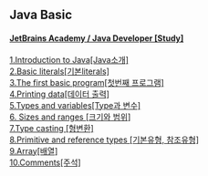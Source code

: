 ## Java Basic
#### [JetBrains Academy / Java Developer [Study]](https://hyperskill.org/knowledge-map/73?v=old)

[1.Introduction to Java[Java소개]](https://github.com/himj131/JAVA/blob/master/1.Introduction%20to%20Java.md)  
[2.Basic literals[기본literals]](https://github.com/himj131/JAVA/blob/master/2.Basic%20literals.md)  
[3.The first basic program[첫번째 프로그램]](https://github.com/himj131/JAVA/blob/master/3.Theory:%20The%20first%20program.md)  
[4.Printing data[데이터 출력]](https://github.com/himj131/JAVA/blob/master/4.Printing%20data.md)  
[5.Types and variables[Type과 변수]](https://github.com/himj131/JAVA/blob/master/5.Types%20and%20variables%20%5BType%EA%B3%BC%20%EB%B3%80%EC%88%98%5D.md)  
[6. Sizes and ranges [크기와 범위]](https://github.com/himj131/JAVA/blob/master/6.%20Sizes%20and%20ranges%20%5B%ED%81%AC%EA%B8%B0%EC%99%80%20%EB%B2%94%EC%9C%84%5D.md)  
[7.Type casting [형변환]](https://github.com/himj131/JAVA/blob/master/7.Type%20casting%20%5B%ED%98%95%EB%B3%80%ED%99%98%5D.md)  
[8.Primitive and reference types [기본유형, 참조유형]](https://github.com/himj131/JAVA/blob/master/8.Primitive%20and%20reference%20types%20%5B%EA%B8%B0%EB%B3%B8%EC%9C%A0%ED%98%95%2C%20%EC%B0%B8%EC%A1%B0%EC%9C%A0%ED%98%95%5D.md)  
[9.Array[배열]](https://github.com/himj131/JAVA/blob/master/9.Array%5B%EB%B0%B0%EC%97%B4%5D.md)  
[10.Comments[주석]](https://github.com/himj131/JAVA/blob/master/10.Comments%5B%EC%A3%BC%EC%84%9D%5D.md)

